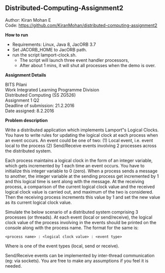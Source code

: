## Distributed-Computing-Assignment2
Author: Kiran Mohan E  
Code: https://github.com/KiranMohan/distributed-computing-assignment2

**How to run**

- Requirements: Linux, Java 8, JacORB 3.7  
- Set JACORB_HOME to JacORB path.
- run the script lamport-clock.sh.   
   - The script will launch three event handler processors,  
   - After about 1 mins, it will shut all processes when the demo is over. 

**Assignment Details**

BITS Pilani  
Work Integrated Learning Programme Division  
Distributed Computing (SS ZG526)  
Assignment 1 Q2  
Deadline of submission: 21.2.2016  
Date assigned: 8.2.2016  
  

**Problem description**
  
Write a distributed application which implements Lamport‟s Logical Clocks. You have to
write rules for updating the logical clock at each process when an event occurs. An event could
be one of two: (1) Local event, i.e. event local to the process (2) Send/Receive events involving
2 processes across the distributed system.  

Each process maintains a logical clock in the form of an integer variable, which gets incremented by 1 each time an event occurs. You have to initialize this integer variable to 0 (zero). When a process sends a message to another, the integer variable at the sending process get incremented by 1 and this logical time is sent along with the message. At the receiving process, a comparison of the current logical clock value and the received logical clock value is carried out, and maximum of the two is considered. Then the receiving process increments this value by 1 and set the new value as its current logical clock value.

Simulate the below scenario of a distributed system comprising 3 processes (or threads). At each event (local or send/receive), the logical clock value of the process involving in the events should be printed on the console along with the process name. The format for the same is:

	<process name> : <logical clock value> : <event type>

Where <event type> is one of the event types (local, send or receive).

Send/Receive events can be implemented by inter-thread communication (eg: via sockets). You are free to make any assumptions if you feel it is needed.

